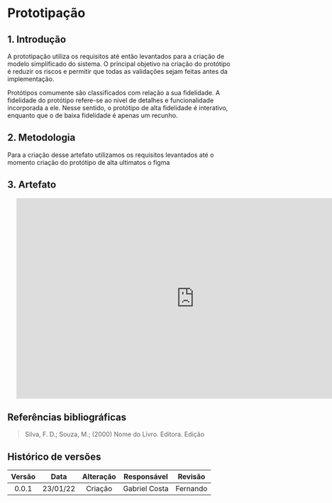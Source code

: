 # Prototipação

## 1. Introdução

<p style="text-indent: 20px; text-align: justify">

A prototipação utiliza os requisitos até então levantados para a criação de modelo simplificado do sistema.
O principal objetivo na criação do protótipo é reduzir os riscos e permitir que todas as validações sejam feitas antes da implementação.

Protótipos comumente são classificados com relação a sua fidelidade.
A fidelidade do protótipo refere-se ao nível de detalhes e funcionalidade incorporada a ele. 
Nesse sentido, o protótipo de alta fidelidade é interativo, enquanto que o de baixa fidelidade é apenas um recunho.
</p>

## 2. Metodologia

Para a criação desse artefato utilizamos os requisitos levantados até o momento criação do protótipo de alta ultimatos o figma

<p style="text-indent: 20px; text-align: justify">

</p>

## 3. Artefato

<p style="text-indent: 20px; text-align: justify">
<iframe style="border: 1px solid rgba(0, 0, 0, 0.1);" width="800" height="450" src="https://www.figma.com/proto/brLhxsnnfkbU47JAwS9Nqc/Untitled?node-id=0%3A1&scaling=scale-down&page-id=0%3A1&starting-point-node-id=1%3A74" allowfullscreen></iframe>
</p>

<p style="text-indent: 20px; text-align: justify">

</p>


## Referências bibliográficas

> Silva, F. D.; Souza, M.; (2000) Nome do Livro. Editora. Edição

## Histórico de versões

Versão|Data|Alteração|Responsável|Revisão|
:-:|:-:|:-:|:-:|:-:|
0.0.1|23/01/22|Criação|Gabriel Costa|Fernando|

